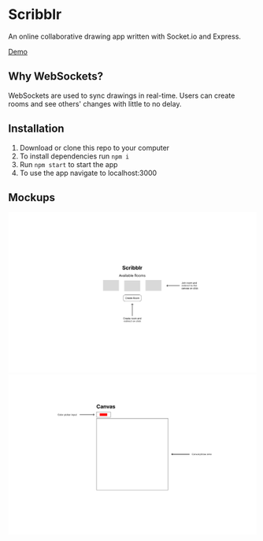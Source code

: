 # Scribblr
An online collaborative drawing app written with Socket.io and Express.

[Demo](https://js-scribblr.herokuapp.com/)

## Why WebSockets?
WebSockets are used to sync drawings in real-time. Users can create rooms and see others' changes with little to no delay.

## Installation
1. Download or clone this repo to your computer
2. To install dependencies run `npm i`
3. Run `npm start` to start the app
4. To use the app navigate to localhost:3000

## Mockups
![](media/mockup-canvas.png)
![](media/mockup-index.png)
